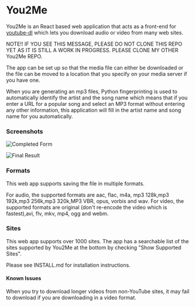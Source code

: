 # You2Me

You2Me is an React based web application that acts as a front-end for [youtube-dl](https://rg3.github.io/youtube-dl/) which lets you download audio or video from many web sites. 


NOTE!! IF YOU SEE THIS MESSAGE, PLEASE DO NOT CLONE THIS REPO YET AS IT IS STILL A WORK IN PROGRESS. PLEASE CLONE MY OTHER You2Me REPO.

The app can be set up so that the media file can either be downloaded or the file can be moved to a location that you specify on your media server if you have one. 

When you are generating an mp3 files, Python fingerprinting is used to automatically identify the artist and the song name which means that if you enter a URL for a popular song and select an MP3 format without entering any other information, this application will fill in the artist name and song name for you automatically.


### Screenshots

![Completed Form](https://raw.githubusercontent.com/SegiH/You2Me/master/screenshots/CompletedForm.png)

![Final Result](https://raw.githubusercontent.com/SegiH/You2Me/master/screenshots/FinalStage.png)

### Formats
This web app supports saving the file in multiple formats.

For audio, the supported formats are aac, flac, m4a, mp3 128k,mp3 192k,mp3 256k,mp3 320k,MP3 VBR, opus, vorbis and wav.
For video, the supported formats are original (don't re-encode the video which is fastest),avi, flv, mkv, mp4, ogg and webm.

### Sites
This web app supports over 1000 sites. The app has a searchable list of the sites supported by You2Me at 
the bottom by checking "Show Supported Sites".

Please see INSTALL.md for installation instructions.

#### Known Issues
When you try to download longer videos from non-YouTube sites, it may fail to download if you are downloading in a video format.